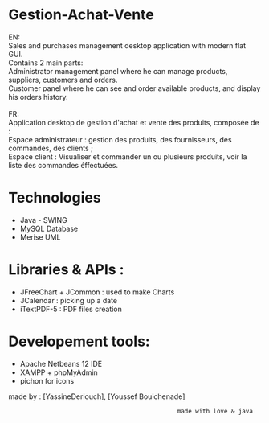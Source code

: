 # Gestion-Achat-Vente
EN: </br>
Sales and purchases management desktop application with modern flat GUI.</br>
Contains 2 main parts: </br>
    Administrator management panel where he can manage products, suppliers, customers and orders.</br>
    Customer panel where he can see and order available products, and display his orders history.</br></br>
FR:</br>
Application desktop de gestion d'achat et vente des produits, composée de :</br>
Espace administrateur : gestion des produits, des fournisseurs, des commandes, des clients ;</br>
Espace client : Visualiser et commander un ou plusieurs produits, voir la liste des commandes éffectuées.</br>

# Technologies 
- Java - SWING </br>
- MySQL Database </br>
- Merise UML</br>
# Libraries & APIs :
- JFreeChart + JCommon : used to make Charts</br>
- JCalendar : picking up a date </br>
- iTextPDF-5 : PDF files creation</br>
# Developement tools:
- Apache Netbeans 12 IDE</br>
- XAMPP + phpMyAdmin </br>
- pichon for icons

made by : [YassineDeriouch], [Youssef Bouichenade]
                                               
                                                   made with love & java 
